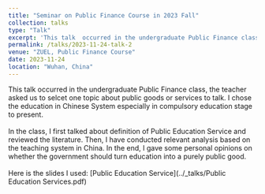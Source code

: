 ```yaml
---
title: "Seminar on Public Finance Course in 2023 Fall"
collection: talks
type: "Talk"
excerpt: 'This talk  occurred in the undergraduate Public Finance class, the teacher asked us to selcet one topic about public goods or services to talk. I chose the education in Chinese System especially in compulsory education stage to present.'
permalink: /talks/2023-11-24-talk-2
venue: "ZUEL, Public Finance Course"
date: 2023-11-24
location: "Wuhan, China"
---
```




This talk  occurred in the undergraduate Public Finance class, the teacher asked us to selcet one topic about public goods or services to talk. I chose the education in Chinese System especially in compulsory education stage to present.<br><br>
In the class, I first talked about definition of Public Education Service and reviewed the literature. Then, I have conducted relevant analysis based on the teaching system in China. In the end, I gave some personal opinions on whether the government should turn education into a purely public good.
<br><br>
Here is the slides I used: [Public Education Service](../_talks/Public Education Services.pdf)
